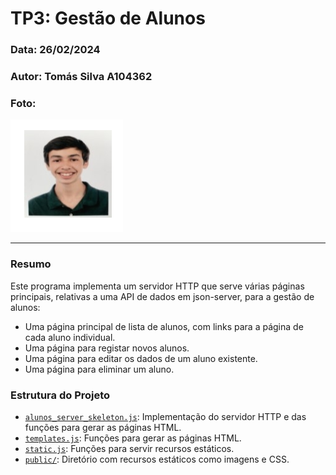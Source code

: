 # TP3: Gestão de Alunos

### Data: 26/02/2024
### Autor: Tomás Silva A104362
### Foto:
![Photo](../Photo.png)

---

### Resumo
Este programa implementa um servidor HTTP que serve várias páginas principais, relativas a uma API de dados em json-server, para a gestão de alunos:

- Uma página principal de lista de alunos, com links para a página de cada aluno individual.
- Uma página para registar novos alunos.
- Uma página para editar os dados de um aluno existente.
- Uma página para eliminar um aluno.

### Estrutura do Projeto

- [`alunos_server_skeleton.js`](alunos_server_skeleton.js): Implementação do servidor HTTP e das funções para gerar as páginas HTML.
- [`templates.js`](templates.js): Funções para gerar as páginas HTML.
- [`static.js`](static.js): Funções para servir recursos estáticos.
- [`public/`](public/): Diretório com recursos estáticos como imagens e CSS.
